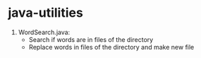 # java-utilities

1. WordSearch.java: 
    * Search if words are in files of the directory
    * Replace words in files of the directory and make new file 
